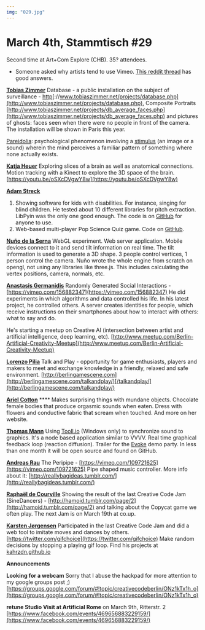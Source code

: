 ```yaml
---
img: "029.jpg"
---
```


# **March 4th, Stammtisch #29**

Second time at Art+Com Explore (CHB). 35? attendees.

* Someone asked why artists tend to use Vimeo. [This reddit thread](https://www.reddit.com/r/NoStupidQuestions/comments/2qpzeh/why_do_people_use_vimeo_instead_of_youtube/) has good answers.

[**Tobias Zimmer**](https://twitter.com/tobiaszmr)
Database - a public installation on the subject of surveillance - [http](http://www.tobiaszimmer.net/projects/database.php)[://www.tobiaszimmer.net/projects/database.php](http://www.tobiaszimmer.net/projects/database.php), Composite Portraits [http://www.tobiaszimmer.net/projects/db_average_faces.php](http://www.tobiaszimmer.net/projects/db_average_faces.php) and pictures of ghosts: faces seen when there were no people in front of the camera. The installation will be shown in Paris this year.

[Pareidolia](https://en.wikipedia.org/wiki/Pareidolia): psychological phenomenon involving a [stimulus](https://en.wikipedia.org/wiki/Stimulation) (an image or a sound) wherein the mind perceives a familiar pattern of something where none actually exists.

[**Katja Heuer**](http://www.graphy.eu/)
Exploring slices of a brain as well as anatomical connections. Motion tracking with a Kinect to explore the 3D space of the brain.
[https://youtu.be/oSXcDVgwY8w](https://youtu.be/oSXcDVgwY8w)

[**Adam Streck**](http://justaconcept.org/)

1. Showing software for kids with disabilities. For instance, singing for blind children. He tested about 10 different libraries for pitch extraction. LibPyin was the only one good enough. The code is on [GitHub](https://github.com/xstreck1/LibPyin) for anyone to use.
2. Web-based multi-player Pop Science Quiz game. Code on [GitHub](https://github.com/xstreck1/PopSciQuiz).

[**Nuño de la Serna**](http://action-io.tumblr.com/)
WebGL experiment. Web server application. Mobile devices connect to it and send tilt information on real time. The tilt information is used to generate a 3D shape. 3 people control vertices, 1 person control the camera. Nuño wrote the whole engine from scratch on opengl, not using any libraries like three.js. This includes calculating the vertex positions, camera, normals, etc.

[**Anastasis Germanidis**](http://agermanidis.com/)
Randomly Generated Social Interactions - [https://vimeo.com/156882347](https://vimeo.com/156882347)
He did experiments in which algorithms and data controlled his life. In his latest project, he controlled others. A server creates identities for people, which receive instructions on their smartphones about how to interact with others: what to say and do.

He's starting a meetup on Creative AI (intersection between artist and artificial intelligence, deep learning, etc).
[http://www.meetup.com/Berlin-Artificial-Creativity-Meetup](http://www.meetup.com/Berlin-Artificial-Creativity-Meetup)

[**Lorenzo Pilia**](http://lorenzo.pilia.it/)
Talk and Play - opportunity for game enthusiasts, players and makers to meet and exchange knowledge in a friendly, relaxed and safe environment. [http://berlingamescene.com](http://berlingamescene.com/talkandplay/)[/talkandplay/](http://berlingamescene.com/talkandplay/)

[**Ariel Cotton**](http://www.argoncobalt.com/) ****
Makes surprising things with mundane objects. Chocolate female bodies that produce orgasmic sounds when eaten. Dress with flowers and conductive fabric that scream when touched. And more on her website.

[**Thomas Mann**](https://twitter.com/pixtur)
Using [Tooll.io](http://tooll.io/) (Windows only) to synchronize sound to graphics. It's a node based application similar to VVVV. Real time graphical feedback loop (reaction diffusion). Trailer for the [Evoke](https://www.evoke.eu/2015/) demo party. In less than one month it will be open source and found on GitHub.

[**Andreas Rau**](http://andreasrau.eu/)
The Peripipe - [https://vimeo.com/109721625](https://vimeo.com/109721625) Pipe shaped music controller. More info about it: [http://reallybagideas.tumblr.com/](http://reallybagideas.tumblr.com/)

[**Raphaël de Courville**](https://twitter.com/sableraph)
Showing the result of the last Creative Code Jam (SineDancers) - [http://hamoid.tumblr.com/page/2](http://hamoid.tumblr.com/page/2) and talking about the Copycat game we often play. The next Jam is on March 19th at co.up.

[**Karsten Jørgensen**](https://twitter.com/kahrzdn)
Participated in the last Creative Code Jam and did a web tool to imitate moves and dances by others.
[https://twitter.com/gifchoice](https://twitter.com/gifchoice) Make random decisions by stopping a playing gif loop.
Find his projects at [kahrzdn.github.io](https://kahrzdn.github.io/)


**Announcements**

**Looking for a webcam**
Sorry that I abuse the hackpad for more attention to my google groups post ;)
[https://groups.google.com/forum/#!topic/creativecodeberlin/ONz1kTx1h_o](https://groups.google.com/forum/#!topic/creativecodeberlin/ONz1kTx1h_o)

**retune Studio Visit at Artificial Rome** on March 9th, Ritterstr. 2
[https://www.facebook.com/events/469656883229159/](https://www.facebook.com/events/469656883229159/)



